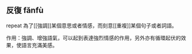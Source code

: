 ## 反復 fǎnfù
repeat
為了[[強調]]某個意思或者情感，而刻意[[重複]]某個句子或者詞語。

作用：強調、增強語氣，可以起到表達強烈情感的作用，另外亦有循環起伏的效果，使語言充滿美感。